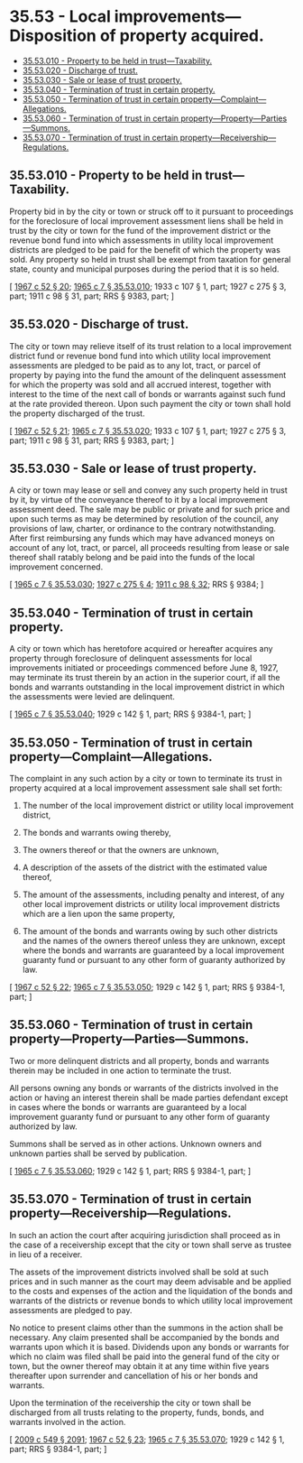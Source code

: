 # 35.53 - Local improvements—Disposition of property acquired.
* [35.53.010 - Property to be held in trust—Taxability.](#3553010---property-to-be-held-in-trusttaxability)
* [35.53.020 - Discharge of trust.](#3553020---discharge-of-trust)
* [35.53.030 - Sale or lease of trust property.](#3553030---sale-or-lease-of-trust-property)
* [35.53.040 - Termination of trust in certain property.](#3553040---termination-of-trust-in-certain-property)
* [35.53.050 - Termination of trust in certain property—Complaint—Allegations.](#3553050---termination-of-trust-in-certain-propertycomplaintallegations)
* [35.53.060 - Termination of trust in certain property—Property—Parties—Summons.](#3553060---termination-of-trust-in-certain-propertypropertypartiessummons)
* [35.53.070 - Termination of trust in certain property—Receivership—Regulations.](#3553070---termination-of-trust-in-certain-propertyreceivershipregulations)
## 35.53.010 - Property to be held in trust—Taxability.
Property bid in by the city or town or struck off to it pursuant to proceedings for the foreclosure of local improvement assessment liens shall be held in trust by the city or town for the fund of the improvement district or the revenue bond fund into which assessments in utility local improvement districts are pledged to be paid for the benefit of which the property was sold. Any property so held in trust shall be exempt from taxation for general state, county and municipal purposes during the period that it is so held.

\[ [1967 c 52 § 20](https://leg.wa.gov/CodeReviser/documents/sessionlaw/1967c52.pdf?cite=1967%20c%2052%20§%2020); [1965 c 7 § 35.53.010](https://leg.wa.gov/CodeReviser/documents/sessionlaw/1965c7.pdf?cite=1965%20c%207%20§%2035.53.010); 1933 c 107 § 1, part; 1927 c 275 § 3, part; 1911 c 98 § 31, part; RRS § 9383, part; \]

## 35.53.020 - Discharge of trust.
The city or town may relieve itself of its trust relation to a local improvement district fund or revenue bond fund into which utility local improvement assessments are pledged to be paid as to any lot, tract, or parcel of property by paying into the fund the amount of the delinquent assessment for which the property was sold and all accrued interest, together with interest to the time of the next call of bonds or warrants against such fund at the rate provided thereon. Upon such payment the city or town shall hold the property discharged of the trust.

\[ [1967 c 52 § 21](https://leg.wa.gov/CodeReviser/documents/sessionlaw/1967c52.pdf?cite=1967%20c%2052%20§%2021); [1965 c 7 § 35.53.020](https://leg.wa.gov/CodeReviser/documents/sessionlaw/1965c7.pdf?cite=1965%20c%207%20§%2035.53.020); 1933 c 107 § 1, part; 1927 c 275 § 3, part; 1911 c 98 § 31, part; RRS § 9383, part; \]

## 35.53.030 - Sale or lease of trust property.
A city or town may lease or sell and convey any such property held in trust by it, by virtue of the conveyance thereof to it by a local improvement assessment deed. The sale may be public or private and for such price and upon such terms as may be determined by resolution of the council, any provisions of law, charter, or ordinance to the contrary notwithstanding. After first reimbursing any funds which may have advanced moneys on account of any lot, tract, or parcel, all proceeds resulting from lease or sale thereof shall ratably belong and be paid into the funds of the local improvement concerned.

\[ [1965 c 7 § 35.53.030](https://leg.wa.gov/CodeReviser/documents/sessionlaw/1965c7.pdf?cite=1965%20c%207%20§%2035.53.030); [1927 c 275 § 4](https://leg.wa.gov/CodeReviser/documents/sessionlaw/1927c275.pdf?cite=1927%20c%20275%20§%204); [1911 c 98 § 32](https://leg.wa.gov/CodeReviser/documents/sessionlaw/1911c98.pdf?cite=1911%20c%2098%20§%2032); RRS § 9384; \]

## 35.53.040 - Termination of trust in certain property.
A city or town which has heretofore acquired or hereafter acquires any property through foreclosure of delinquent assessments for local improvements initiated or proceedings commenced before June 8, 1927, may terminate its trust therein by an action in the superior court, if all the bonds and warrants outstanding in the local improvement district in which the assessments were levied are delinquent.

\[ [1965 c 7 § 35.53.040](https://leg.wa.gov/CodeReviser/documents/sessionlaw/1965c7.pdf?cite=1965%20c%207%20§%2035.53.040); 1929 c 142 § 1, part; RRS § 9384-1, part; \]

## 35.53.050 - Termination of trust in certain property—Complaint—Allegations.
The complaint in any such action by a city or town to terminate its trust in property acquired at a local improvement assessment sale shall set forth:

1. The number of the local improvement district or utility local improvement district,

2. The bonds and warrants owing thereby,

3. The owners thereof or that the owners are unknown,

4. A description of the assets of the district with the estimated value thereof,

5. The amount of the assessments, including penalty and interest, of any other local improvement districts or utility local improvement districts which are a lien upon the same property,

6. The amount of the bonds and warrants owing by such other districts and the names of the owners thereof unless they are unknown, except where the bonds and warrants are guaranteed by a local improvement guaranty fund or pursuant to any other form of guaranty authorized by law.

\[ [1967 c 52 § 22](https://leg.wa.gov/CodeReviser/documents/sessionlaw/1967c52.pdf?cite=1967%20c%2052%20§%2022); [1965 c 7 § 35.53.050](https://leg.wa.gov/CodeReviser/documents/sessionlaw/1965c7.pdf?cite=1965%20c%207%20§%2035.53.050); 1929 c 142 § 1, part; RRS § 9384-1, part; \]

## 35.53.060 - Termination of trust in certain property—Property—Parties—Summons.
Two or more delinquent districts and all property, bonds and warrants therein may be included in one action to terminate the trust.

All persons owning any bonds or warrants of the districts involved in the action or having an interest therein shall be made parties defendant except in cases where the bonds or warrants are guaranteed by a local improvement guaranty fund or pursuant to any other form of guaranty authorized by law.

Summons shall be served as in other actions. Unknown owners and unknown parties shall be served by publication.

\[ [1965 c 7 § 35.53.060](https://leg.wa.gov/CodeReviser/documents/sessionlaw/1965c7.pdf?cite=1965%20c%207%20§%2035.53.060); 1929 c 142 § 1, part; RRS § 9384-1, part; \]

## 35.53.070 - Termination of trust in certain property—Receivership—Regulations.
In such an action the court after acquiring jurisdiction shall proceed as in the case of a receivership except that the city or town shall serve as trustee in lieu of a receiver.

The assets of the improvement districts involved shall be sold at such prices and in such manner as the court may deem advisable and be applied to the costs and expenses of the action and the liquidation of the bonds and warrants of the districts or revenue bonds to which utility local improvement assessments are pledged to pay.

No notice to present claims other than the summons in the action shall be necessary. Any claim presented shall be accompanied by the bonds and warrants upon which it is based. Dividends upon any bonds or warrants for which no claim was filed shall be paid into the general fund of the city or town, but the owner thereof may obtain it at any time within five years thereafter upon surrender and cancellation of his or her bonds and warrants.

Upon the termination of the receivership the city or town shall be discharged from all trusts relating to the property, funds, bonds, and warrants involved in the action.

\[ [2009 c 549 § 2091](https://lawfilesext.leg.wa.gov/biennium/2009-10/Pdf/Bills/Session%20Laws/Senate/5038.SL.pdf?cite=2009%20c%20549%20§%202091); [1967 c 52 § 23](https://leg.wa.gov/CodeReviser/documents/sessionlaw/1967c52.pdf?cite=1967%20c%2052%20§%2023); [1965 c 7 § 35.53.070](https://leg.wa.gov/CodeReviser/documents/sessionlaw/1965c7.pdf?cite=1965%20c%207%20§%2035.53.070); 1929 c 142 § 1, part; RRS § 9384-1, part; \]

